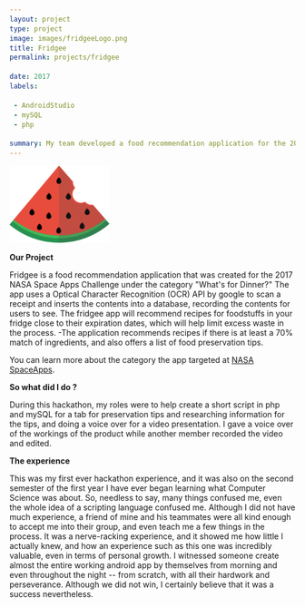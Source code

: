 ```yaml
---
layout: project
type: project
image: images/fridgeeLogo.png
title: Fridgee
permalink: projects/fridgee

date: 2017
labels:
    
 - AndroidStudio
 - mySQL
 - php

summary: My team developed a food recommendation application for the 2017 NASA hackathon Space Apps Challenge.
---
```


<img class="ui centered middle image" width = "35%" src="../images/fridgeeLogo.png">

<b> Our Project </b>

Fridgee is a food recommendation application that was created for the 2017 NASA Space Apps Challenge under the category "What's for Dinner?"
The app uses a Optical Character Recognition (OCR) API by google to scan a receipt and inserts the contents into a database, recording the contents for users to see. The fridgee app will recommend recipes for foodstuffs in your fridge close to their expiration dates, which will help limit excess waste in the process.
-The application recommends recipes if there is at least a 70% match of ingredients, and also offers a list of food preservation tips.

You can learn more about the category the app targeted at [NASA SpaceApps](https://2017.spaceappschallenge.org/challenges/earth-and-us/whats-dinner/details).


<b> So what did I do ? </b>

During this hackathon, my roles were to help create a short script in php and mySQL for a tab for preservation tips and researching information for the tips, and doing a voice over for a video presentation. I gave a voice over of the workings of the product while another member recorded the video and edited.


<b> The experience </b>

This was my first ever hackathon experience, and it was also on the second semester of the first year I have ever began learning what Computer Science was about. So, needless to say, many things confused me, even the whole idea of a scripting language confused me. Although I did not have much experience, a friend of mine and his teammates were all kind enough to accept me into their group, and even teach me a few things in the process. It was a nerve-racking experience, and it showed me how little I actually knew, and how an experience such as this one was incredibly valuable, even in terms of personal growth. I witnessed someone create almost the entire working android app by themselves from morning and even throughout the night -- from scratch, with all their hardwork and perseverance. Although we did not win, I certainly believe that it was a success nevertheless.
